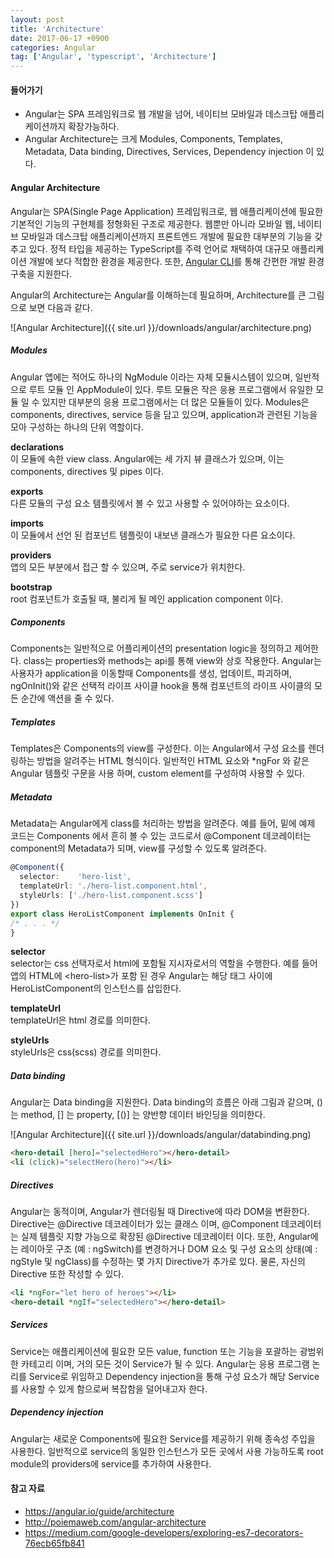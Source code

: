 ```yaml
---
layout: post
title: 'Architecture'
date: 2017-06-17 +0900
categories: Angular
tag: ['Angular', 'typescript', 'Architecture']
---
```


#### 들어가기

- Angular는 SPA 프레임워크로 웹 개발을 넘어, 네이티브 모바일과 데스크탑 애플리케이션까지 확장가능하다.
- Angular Architecture는 크게 Modules, Components, Templates, Metadata, Data binding, Directives, Services, Dependency injection 이 있다.
	
#### Angular Architecture

Angular는 SPA(Single Page Application) 프레임워크로, 웹 애플리케이션에 필요한 기본적인 기능의 구현체를 정형화된 구조로 제공한다. 웹뿐만 아니라 모바일 웹, 네이티브 모바일과 데스크탑 애플리케이션까지 프론트엔드 개발에 필요한 대부분의 기능을 갖추고 있다. 정적 타입을 제공하는 TypeScript를 주력 언어로 채택하여 대규모 애플리케이션 개발에 보다 적합한 환경을 제공한다. 또한, [Angular CLI](https://cli.angular.io/)를 통해 간편한 개발 환경 구축을 지원한다. 

Angular의 Architecture는 Angular를 이해하는데 필요하며, Architecture를 큰 그림으로 보면 다음과 같다.

![Angular Architecture]({{ site.url }}/downloads/angular/architecture.png)

##### Modules

Angular 앱에는 적어도 하나의 NgModule 이라는 자체 모듈시스템이 있으며, 일반적으로 루트 모듈 인 AppModule이 있다. 루트 모듈은 작은 응용 프로그램에서 유일한 모듈 일 수 있지만 대부분의 응용 프로그램에서는 더 많은 모듈들이 있다. Modules은 components, directives, service 등을 담고 있으며, application과 관련된 기능을 모아 구성하는 하나의 단위 역할이다.

**declarations**  
이 모듈에 속한 view class. Angular에는 세 가지 뷰 클래스가 있으며, 이는 components, directives 및 pipes 이다.

**exports**  
다른 모듈의 구성 요소 템플릿에서 볼 수 있고 사용할 수 있어야하는 요소이다.

**imports**  
이 모듈에서 선언 된 컴포넌트 템플릿이 내보낸 클래스가 필요한 다른 요소이다.

**providers**  
앱의 모든 부분에서 접근 할 수 있으며, 주로 service가 위치한다.

**bootstrap**  
root 컴포넌트가 호출될 때, 불리게 될 메인 application component 이다. 

##### Components

Components는 일반적으로 어플리케이션의 presentation logic을 정의하고 제어한다. class는 properties와 methods는 api를 통해 view와 상호 작용한다. Angular는 사용자가 application을 이동할때 Components를 생성, 업데이트, 파괴하며, ngOnInit()와 같은 선택적 라이프 사이클 hook을 통해 컴포넌트의 라이프 사이클의 모든 순간에 액션을 줄 수 있다.

##### Templates

Templates은 Components의 view를 구성한다. 이는 Angular에서 구성 요소를 렌더링하는 방법을 알려주는 HTML 형식이다. 일반적인 HTML 요소와 *ngFor 와 같은 Angular 템플릿 구문을 사용 하며, custom element를 구성하여 사용할 수 있다. 

##### Metadata

Metadata는 Angular에게 class를 처리하는 방법을 알려준다. 예를 들어, 밑에 예제 코드는 Components 에서 흔히 볼 수 있는 코드로서 @Component 데코레이터는 component의 Metadata가 되며, view를 구성할 수 있도록 알려준다.

```typescript
@Component({
  selector:    'hero-list',
  templateUrl: './hero-list.component.html',
  styleUrls: ['./hero-list.component.scss']
})
export class HeroListComponent implements OnInit {
/* . . . */
}
```

**selector**  
selector는 css 선택자로서 html에 포함될 지시자로서의 역할을 수행한다. 예를 들어 앱의 HTML에 \<hero-list></hero-list>가 포함 된 경우 Angular는 해당 태그 사이에 HeroListComponent의 인스턴스를 삽입한다.

**templateUrl**  
templateUrl은 html 경로를 의미한다.

**styleUrls**  
styleUrls은 css(scss) 경로를 의미한다.

##### Data binding

Angular는 Data binding을 지원한다. Data binding의 흐름은 아래 그림과 같으며, () 는 method, [] 는 property, [()] 는 양반향 데이터 바인딩을 의미한다.

![Angular Architecture]({{ site.url }}/downloads/angular/databinding.png)

```html
<hero-detail [hero]="selectedHero"></hero-detail>
<li (click)="selectHero(hero)"></li>
```

##### Directives

Angular는 동적이며, Angular가 렌더링될 때 Directive에 따라 DOM을 변환한다. Directive는 @Directive 데코레이터가 있는 클래스 이며, @Component 데코레이터는 실제 템플릿 지향 가능으로 확장된 @Directive 데코레이터 이다. 또한, Angular에는 레이아웃 구조 (예 : ngSwitch)를 변경하거나 DOM 요소 및 구성 요소의 상태(예 : ngStyle 및 ngClass)를 수정하는 몇 가지 Directive가 추가로 있다. 물론, 자신의 Directive 또한 작성할 수 있다.

```html
<li *ngFor="let hero of heroes"></li>
<hero-detail *ngIf="selectedHero"></hero-detail>
```

##### Services

Service는 애플리케이션에 필요한 모든 value, function 또는 기능을 포괄하는 광범위한 카테고리 이며, 거의 모든 것이 Service가 될 수 있다. Angular는 응용 프로그램 논리를 Service로 위임하고 Dependency injection을 통해 구성 요소가 해당 Service를 사용할 수 있게 함으로써 복잡함을 덜어내고자 한다.

##### Dependency injection

Angular는 새로운 Components에 필요한 Service를 제공하기 위해 종속성 주입을 사용한다. 일반적으로 service의 동일한 인스턴스가 모든 곳에서 사용 가능하도록 root module의 providers에 service를 추가하여 사용한다.

#### 참고 자료

- <https://angular.io/guide/architecture>
- <http://poiemaweb.com/angular-architecture>
- <https://medium.com/google-developers/exploring-es7-decorators-76ecb65fb841>
